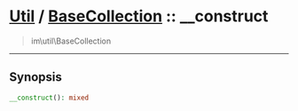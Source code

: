 # [Util](Util.md) / [BaseCollection](Util-BaseCollection.md) :: __construct
 > im\util\BaseCollection
____

## Synopsis
```php
__construct(): mixed
```
